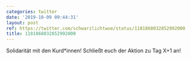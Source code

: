 ```yaml
---
categories: twitter
date: '2019-10-09 09:44:31'
layout: post
ref: https://twitter.com/schwarzlichtwue/status/1181868032852992000
title: 1181868032852992000
---
```

Solidarität mit den Kurd\*innen! Schließt euch der Aktion zu Tag X+1 an!